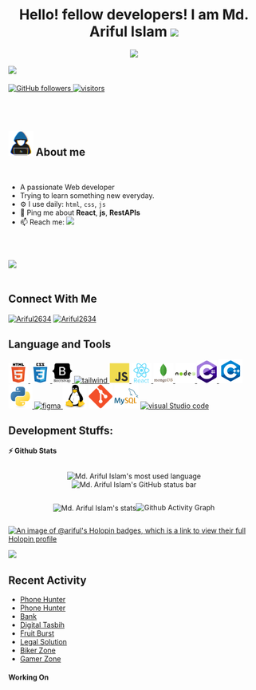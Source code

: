 ﻿<h1 align="center"><b>Hello! fellow developers! I am Md. Ariful Islam</b> <img src="https://media.giphy.com/media/hvRJCLFzcasrR4ia7z/giphy.gif" width="30"></h1>

<p align="center">
  <a href="https://github.com/DenverCoder1/readme-typing-svg"><img src="https://readme-typing-svg.herokuapp.com?font=Time+New+Roman&color=cyan&size=25&center=true&vCenter=true&width=600&height=100&lines=Welcome+To+My+Github+Profile..&hearts;++;I+am+Md.+Ariful+Islam;On+My+Way+To+Become+a+Web+Developer;a+Computer+Science+Student;Highly+Curious+Person;Low+Energetic+But+Highly+Ambitious;Love+to+Spend+Time+with+Myself;"></a>
</p>
<img src="https://user-images.githubusercontent.com/73097560/115834477-dbab4500-a447-11eb-908a-139a6edaec5c.gif"><br><br>

  <a href="https://github.com/Ariful2634?tab=followers">
    <img alt="GitHub followers" src="https://img.shields.io/github/followers/Ariful2634?color=green&logo=github">
  </a>
  <a href="https://github.com/Ariful2634/">
    <img src="https://komarev.com/ghpvc/?username=Ariful2634" alt="visitors" />
  </a>
</p>


<br><br>

## <picture><img src = "https://github.com/0xAbdulKhalid/0xAbdulKhalid/raw/main/assets/mdImages/about_me.gif" width = 50px></picture> **About me**

<br>

- A passionate Web developer
- Trying to learn something new everyday.
- ⚙️ I use daily: `html`, `css`, `js`
- 💬 Ping me about **React**, **js**, **RestAPIs**
- 📫 Reach me: <a href="mailto:ariful2634@gmail.com">
  <img src="https://img.shields.io/badge/Gmail-D14836?style=for-the-badge&logo=gmail&logoColor=white" height=25>
</a>
<br><br>

<img src="https://user-images.githubusercontent.com/73097560/115834477-dbab4500-a447-11eb-908a-139a6edaec5c.gif"><br><br>






## Connect With Me


<p left="center">
 <a href="https://www.facebook.com/arifulislam.ariful.37" target="blank"><img align="center" src="https://raw.githubusercontent.com/rahuldkjain/github-profile-readme-generator/master/src/images/icons/Social/facebook.svg" alt="Ariful2634" height="30" width="40" /></a> <a href="https://www.linkedin.com/in/md-ariful-islam-8533a0246" target="blank"><img align="center" src="https://raw.githubusercontent.com/rahuldkjain/github-profile-readme-generator/master/src/images/icons/Social/linked-in-alt.svg" alt="Ariful2634" height="30" width="40" /></a>
  
 </p>


## Language and Tools
 <a href="https://getbootstrap.com" target="_blank" rel="noreferrer">  </a> <a href="https://www.w3.org/html/" target="_blank" rel="noreferrer"> <img src="https://raw.githubusercontent.com/devicons/devicon/master/icons/html5/html5-original-wordmark.svg" alt="html5" width="40" height="40"/> </a> <a href="https://www.w3schools.com/css/" target="_blank" rel="noreferrer"> <img src="https://raw.githubusercontent.com/devicons/devicon/master/icons/css3/css3-original-wordmark.svg" alt="css3" width="40" height="40"/>
  <a href="https://tailwindcss.com/" target="_blank" rel="noreferrer"> <img src="https://raw.githubusercontent.com/devicons/devicon/master/icons/bootstrap/bootstrap-plain-wordmark.svg" alt="bootstrap" width="40" height="40"/>  <img src="https://www.vectorlogo.zone/logos/tailwindcss/tailwindcss-icon.svg" alt="tailwind" width="40" height="40"/>
  <a href="https://developer.mozilla.org/en-US/docs/Web/JavaScript" target="_blank" rel="noreferrer"> <img src="https://raw.githubusercontent.com/devicons/devicon/master/icons/javascript/javascript-original.svg" alt="javascript" width="40" height="40"/> </a> <a href="https://reactjs.org/" target="_blank" rel="noreferrer"> <img src="https://raw.githubusercontent.com/devicons/devicon/master/icons/react/react-original-wordmark.svg" alt="react" width="40" height="40"/>
 <a href="https://www.mongodb.com/" target="_blank" rel="noreferrer"> <img src="https://raw.githubusercontent.com/devicons/devicon/master/icons/mongodb/mongodb-original-wordmark.svg" alt="mongodb" width="40" height="40"/> </a> <a href="https://nodejs.org" target="_blank" rel="noreferrer"> <img src="https://raw.githubusercontent.com/devicons/devicon/master/icons/nodejs/nodejs-original-wordmark.svg" alt="nodejs" width="40" height="40"/> </a>  <a href="https://www.figma.com/" target="_blank" rel="noreferrer">  <img height="45"  src="img/cSharp.svg" alt="C#"> <img height="48" src="img/c++.svg" alt="C++"> <img height="48" src="img/python-original.svg" alt="python">  <img src="https://www.vectorlogo.zone/logos/figma/figma-icon.svg" alt="figma" width="40" height="40"/> </a> <img height="48" src="img/linux-original.svg" alt="linux"> <img height="48" src="img/git-original.svg" alt="git"> <img height="48" src="img/mysql.svg" alt="MySql"> <a href="https://code.visualstudio.com/" target="_blank" rel="noreferrer"> <img src="https://upload.wikimedia.org/wikipedia/commons/thumb/9/9a/Visual_Studio_Code_1.35_icon.svg/2048px-Visual_Studio_Code_1.35_icon.svg.png" alt="visual Studio code"
      width="40" height="40" /> </a> 


## Development Stuffs:

<b>⚡ Github Stats</b>

<div align="center" style="display: flex; justify-content: center; align-items: center; flex-wrap: wrap";>
  <p float="left">
 <!-- most used language -->
  <img  height="190em" src="https://github-readme-stats.vercel.app/api/top-langs/?username=Ariful2634&theme=tokyonight&show_icons=true&hide_border=true&layout=compact&langs_count=8" alt="Md. Ariful Islam's most used language"/>
    <!-- GitHub status bar -->
  <img  height="190em" src="https://github-readme-stats.vercel.app/api?username=Ariful2634&theme=tokyonight&show_icons=true&hide_border=true&count_private=true&" alt="Md. Ariful Islam's GitHub status bar"/> 
  <!-- current streak -->
<p><img align="center" src="https://github-readme-streak-stats.herokuapp.com/?user=Ariful2634&theme=blueberry&text_color=D3D3D3&bg_color=0,000000,130F40&date_format=M%20j%5B%2C%20Y%5D" alt="Md. Ariful Islam's stats" /></p>
  
![Github Activity Graph](https://github-readme-activity-graph.vercel.app/graph?username=Ariful2634&theme=react-dark)
  

</div>
  
[![An image of @ariful's Holopin badges, which is a link to view their full Holopin profile](https://holopin.me/ariful)](https://holopin.io/@ariful)

  
</p>
<img src="https://user-images.githubusercontent.com/73097560/115834477-dbab4500-a447-11eb-908a-139a6edaec5c.gif"><br>


<!-- <b>&#128200; Competitive Programming</b>
    code forces status -->


## Recent Activity
- <a target="_blank" href="https://ariful2634.github.io/phone-hunter/">Phone Hunter</a>
- <a target="_blank" href="https://ariful2634.github.io/phone-hunter/">Phone Hunter</a>
- <a target="_blank" href="https://ariful2634.github.io/bank-mirpur/">Bank</a>
- <a target="_blank" href="https://ariful2634.github.io/digital-tasbih/">Digital Tasbih</a>
- <a target="_blank" href="https://ariful2634.github.io/fruit-burst/">Fruit Burst</a>
- <a target="_blank" href="https://ariful2634.github.io/legal-solution/">Legal Solution</a>
- <a target="_blank" href="https://ariful2634.github.io/biker-zone/">Biker Zone</a>
- <a target="_blank" href="https://ariful2634.github.io/Gamer-Zone/">Gamer Zone</a>



#### Working On



</p>
